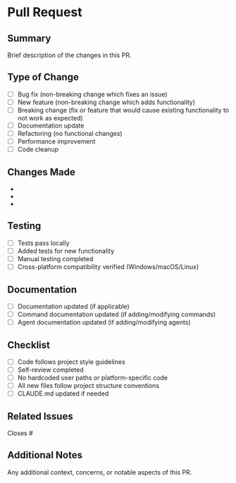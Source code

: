 # Pull Request

## Summary
Brief description of the changes in this PR.

## Type of Change
- [ ] Bug fix (non-breaking change which fixes an issue)
- [ ] New feature (non-breaking change which adds functionality)
- [ ] Breaking change (fix or feature that would cause existing functionality to not work as expected)
- [ ] Documentation update
- [ ] Refactoring (no functional changes)
- [ ] Performance improvement
- [ ] Code cleanup

## Changes Made
-
-
-

## Testing
- [ ] Tests pass locally
- [ ] Added tests for new functionality
- [ ] Manual testing completed
- [ ] Cross-platform compatibility verified (Windows/macOS/Linux)

## Documentation
- [ ] Documentation updated (if applicable)
- [ ] Command documentation updated (if adding/modifying commands)
- [ ] Agent documentation updated (if adding/modifying agents)

## Checklist
- [ ] Code follows project style guidelines
- [ ] Self-review completed
- [ ] No hardcoded user paths or platform-specific code
- [ ] All new files follow project structure conventions
- [ ] CLAUDE.md updated if needed

## Related Issues
Closes #

## Additional Notes
Any additional context, concerns, or notable aspects of this PR.